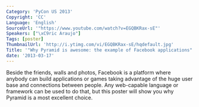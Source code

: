 ```yaml
---
Category: 'PyCon US 2013'
Copyright: 'CC'
Language: 'English'
SourceUrl: '"https://www.youtube.com/watch?v=EGQBKRax-sE"'
Speakers: ["\xC9ric Araujo"]
Tags: [poster]
ThumbnailUrl: 'http://i.ytimg.com/vi/EGQBKRax-sE/hqdefault.jpg'
Title: '"Why Pyramid is awesome: the example of Facebook applications"'
date: '2013-03-17'
---
```

Beside the friends, walls and photos, Facebook is a platform where anybody can build applications or games taking advantage of the huge user base and connections between people.  Any web-capable language or framework can be used to do that, but this poster will show you why Pyramid is a most excellent choice.
